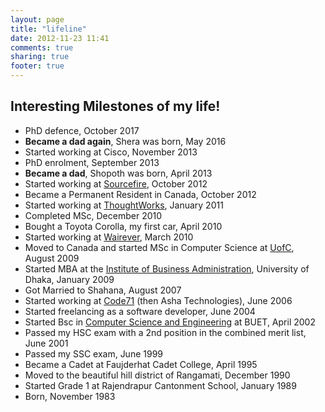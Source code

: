 ```yaml
---
layout: page
title: "lifeline"
date: 2012-11-23 11:41
comments: true
sharing: true
footer: true
---
```


## Interesting Milestones of my life!
* PhD defence, October 2017
* __Became a dad again__, Shera was born, May 2016
* Started working at Cisco, November 2013
* PhD enrolment, September 2013
* __Became a dad__, Shopoth was born, April 2013
* Started working at [Sourcefire](http://sourcefire.com), October 2012
* Became a Permanent Resident in Canada, October 2012
* Started working at [ThoughtWorks](http://thoughtworks.com), January 2011
* Completed MSc, December 2010
* Bought a Toyota Corolla, my first car, April 2010
* Started working at [Wairever](http://wairever.com), March 2010
* Moved to Canada and started MSc in Computer Science at [UofC](http://ucalgary.ca), August 2009
* Started MBA at the [Institute of Business Administration](http://iba-du.edu), University of Dhaka, January 2009
* Got Married to Shahana, August 2007
* Started working at [Code71](http://code71.com) (then Asha Technologies), June 2006
* Started freelancing as a software developer, June 2004
* Started Bsc in [Computer Science and Engineering](http://www.buet.ac.bd/cse) at BUET, April 2002
* Passed my HSC exam with a 2nd position in the combined merit list, June 2001
* Passed my SSC exam, June 1999
* Became a Cadet at Faujderhat Cadet College, April 1995
* Moved to the beautiful hill district of Rangamati, December 1990
* Started Grade 1 at Rajendrapur Cantonment School, January 1989
* Born, November 1983